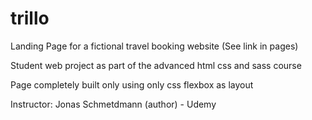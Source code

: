 # trillo

Landing Page for a fictional travel booking website (See link in pages)

Student web project as part of the advanced html css and sass course

Page completely built only using only css flexbox as layout

Instructor: Jonas Schmetdmann (author) - Udemy
